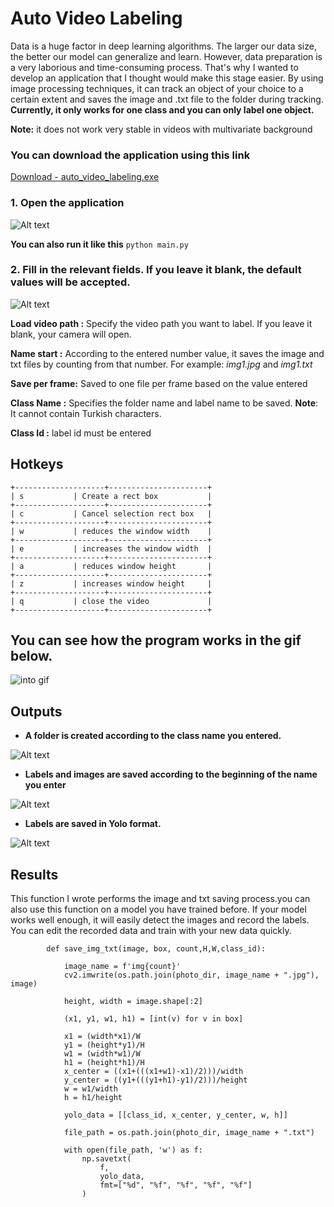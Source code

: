 # Auto Video Labeling

Data is a huge factor in deep learning algorithms. The larger our data size, the better our model can generalize and learn.
However, data preparation is a very laborious and time-consuming process. That's why I wanted to develop an application that I thought would make this stage easier.
By using image processing techniques, it can track an object of your choice to a certain extent and saves the image and .txt file to the folder during tracking.
**Currently, it only works for one class and you can only label one object.**

**Note:** it does not work very stable in videos with multivariate background

### You can download the application using this link
[Download - auto_video_labeling.exe](https://drive.google.com/file/d/1t0bHjMo3m41nOevacauQEcUu33D3r9aU/view?usp=sharing) 

### 1. Open the application
![Alt text](https://github.com/MehmetOKUYAR/auto_label/blob/master/images/app.jpg?raw=true "App ico")

**You can also run it like this** `python main.py`


### 2. Fill in the relevant fields. If you leave it blank, the default values will be accepted.
![Alt text](https://github.com/MehmetOKUYAR/auto_label/blob/master/images/main_window.jpg?raw=true "main window")

**Load video path :** Specify the video path you want to label. If you leave it blank, your camera will open.

**Name start :** According to the entered number value, it saves the image and txt files by counting from that number. 
For example: *img1.jpg* and *img1.txt*

**Save per frame:** Saved to one file per frame based on the value entered

**Class Name :** Specifies the folder name and label name to be saved. **Note**: It cannot contain Turkish characters.

**Class Id :** label id must be entered




## Hotkeys
~~~~~~~
+--------------------+----------------------+
| s           | Create a rect box           |
+--------------------+----------------------+
| c           | Cancel selection rect box   |
+--------------------+----------------------+
| w           | reduces the window width    |
+--------------------+----------------------+
| e           | increases the window width  |
+--------------------+----------------------+
| a           | reduces window height       |
+--------------------+----------------------+
| z           | increases window height     |
+--------------------+----------------------+
| q           | close the video             |
+--------------------+----------------------+

~~~~~~~~~~~~~~~~~~~~~~~~~


## You can see how the program works in the gif below.

![into gif](https://github.com/MehmetOKUYAR/auto_label/blob/master/images/intro_fast.gif)

## Outputs
- **A folder is created according to the class name you entered.**

![Alt text](https://github.com/MehmetOKUYAR/auto_label/blob/master/images/default_label.jpg?raw=true "saved folder")

- **Labels and images are saved according to the beginning of the name you enter**

![Alt text](https://github.com/MehmetOKUYAR/auto_label/blob/master/images/deafult_name.jpg?raw=true "name images")

- **Labels are saved in Yolo format.**

![Alt text](https://github.com/MehmetOKUYAR/auto_label/blob/master/images/example_txt.jpg?raw=true "sexample_txt")

## Results

This function I wrote performs the image and txt saving process.you can also use this function on a model you have trained before. If your model works well enough, it will easily detect the images and record the labels. You can edit the recorded data and train with your new data quickly.
~~~~~~~
        def save_img_txt(image, box, count,H,W,class_id):

            image_name = f'img{count}'
            cv2.imwrite(os.path.join(photo_dir, image_name + ".jpg"), image)

            height, width = image.shape[:2]

            (x1, y1, w1, h1) = [int(v) for v in box]

            x1 = (width*x1)/W
            y1 = (height*y1)/H
            w1 = (width*w1)/W
            h1 = (height*h1)/H
            x_center = ((x1+(((x1+w1)-x1)/2)))/width
            y_center = ((y1+(((y1+h1)-y1)/2)))/height
            w = w1/width
            h = h1/height
            
            yolo_data = [[class_id, x_center, y_center, w, h]]

            file_path = os.path.join(photo_dir, image_name + ".txt")

            with open(file_path, 'w') as f:
                np.savetxt(
                    f,
                    yolo_data,
                    fmt=["%d", "%f", "%f", "%f", "%f"]
                )
~~~~~~~~~~~~~~~~~~~~~~~~~                
                
